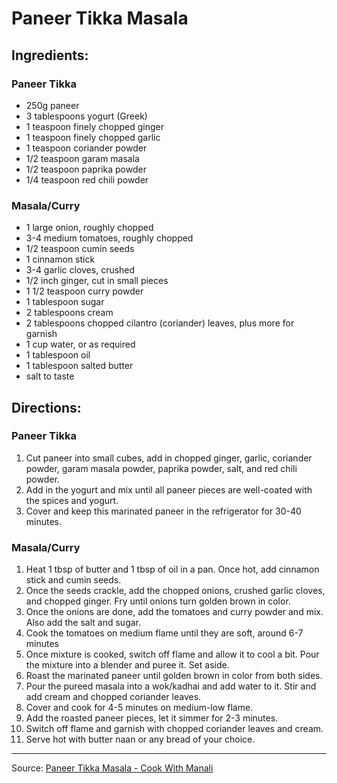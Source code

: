 # Paneer Tikka Masala

## Ingredients:

### Paneer Tikka

- 250g paneer
- 3 tablespoons yogurt (Greek)
- 1 teaspoon finely chopped ginger
- 1 teaspoon finely chopped garlic
- 1 teaspoon coriander powder
- 1/2 teaspoon garam masala
- 1/2 teaspoon paprika powder
- 1/4 teaspoon red chili powder

### Masala/Curry

- 1 large onion, roughly chopped
- 3-4 medium tomatoes, roughly chopped
- 1/2 teaspoon cumin seeds
- 1 cinnamon stick
- 3-4 garlic cloves, crushed
- 1/2 inch ginger, cut in small pieces
- 1 1/2 teaspoon curry powder
- 1 tablespoon sugar
- 2 tablespoons cream
- 2 tablespoons chopped cilantro (coriander) leaves, plus more for garnish
- 1 cup water, or as required
- 1 tablespoon oil
- 1 tablespoon salted butter
- salt to taste

## Directions:

### Paneer Tikka

1. Cut paneer into small cubes, add in chopped ginger, garlic, coriander powder, garam masala powder, paprika powder, salt, and red chili powder.
2. Add in the yogurt and mix until all paneer pieces are well-coated with the spices and yogurt.
3. Cover and keep this marinated paneer in the refrigerator for 30-40 minutes.

### Masala/Curry

1. Heat 1 tbsp of butter and 1 tbsp of oil in a pan. Once hot, add cinnamon stick and cumin seeds.
2. Once the seeds crackle, add the chopped onions, crushed garlic cloves, and chopped ginger. Fry until onions turn golden brown in color.
3. Once the onions are done, add the tomatoes and curry powder and mix. Also add the salt and sugar.
4. Cook the tomatoes on medium flame until they are soft, around 6-7 minutes
5. Once mixture is cooked, switch off flame and allow it to cool a bit. Pour the mixture into a blender and puree it. Set aside.
6. Roast the marinated paneer until golden brown in color from both sides.
7. Pour the pureed masala into a wok/kadhai and add water to it. Stir and add cream and chopped coriander leaves.
8. Cover and cook for 4-5 minutes on medium-low flame.
9. Add the roasted paneer pieces, let it simmer for 2-3 minutes.
10. Switch off flame and garnish with chopped coriander leaves and cream.
11. Serve hot with butter naan or any bread of your choice.

***

Source: [Paneer Tikka Masala - Cook With Manali](https://www.cookwithmanali.com/paneer-tikka-masala/)